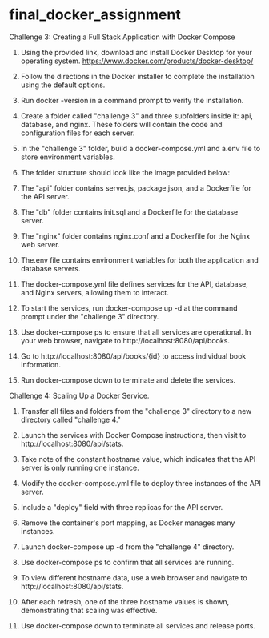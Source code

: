 # final_docker_assignment

Challenge 3: Creating a Full Stack Application with Docker Compose

1. Using the provided link, download and install Docker Desktop for your operating system.
https://www.docker.com/products/docker-desktop/
2. Follow the directions in the Docker installer to complete the installation using the default options.
3. Run docker -version in a command prompt to verify the installation.
4. Create a folder called "challenge 3" and three subfolders inside it: api, database, and nginx. These folders will contain the code and configuration files for each server.
5. In the "challenge 3" folder, build a docker-compose.yml and a.env file to store environment variables.
6. The folder structure should look like the image provided below:
 
7. The "api" folder contains server.js, package.json, and a Dockerfile for the API server.
8. The "db" folder contains init.sql and a Dockerfile for the database server.
9. The "nginx" folder contains nginx.conf and a Dockerfile for the Nginx web server.
10. The.env file contains environment variables for both the application and database servers.
 
11. The docker-compose.yml file defines services for the API, database, and Nginx servers, allowing them to interact.
 
12. To start the services, run docker-compose up -d at the command prompt under the "challenge 3" directory.
13. Use docker-compose ps to ensure that all services are operational.
In your web browser, navigate to http://localhost:8080/api/books.
14. Go to http://localhost:8080/api/books/{id} to access individual book information.
15. Run docker-compose down to terminate and delete the services.

Challenge 4: Scaling Up a Docker Service.

1. Transfer all files and folders from the "challenge 3" directory to a new directory called "challenge 4."
2. Launch the services with Docker Compose instructions, then visit to http://localhost:8080/api/stats.
3. Take note of the constant hostname value, which indicates that the API server is only running one instance.
 
4. Modify the docker-compose.yml file to deploy three instances of the API server.
5. Include a "deploy" field with three replicas for the API server.
6. Remove the container's port mapping, as Docker manages many instances.
7. Launch docker-compose up -d from the "challenge 4" directory.
8. Use docker-compose ps to confirm that all services are running.
9. To view different hostname data, use a web browser and navigate to http://localhost:8080/api/stats.
10. After each refresh, one of the three hostname values is shown, demonstrating that scaling was effective.
11. Use docker-compose down to terminate all services and release ports.

